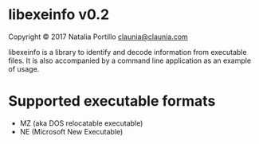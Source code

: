﻿libexeinfo v0.2
===============

Copyright © 2017 Natalia Portillo <claunia@claunia.com>

libexeinfo is a library to identify and decode information from executable files.
It is also accompanied by a command line application as an example of usage.

Supported executable formats
============================
* MZ (aka DOS relocatable executable)
* NE (Microsoft New Executable)